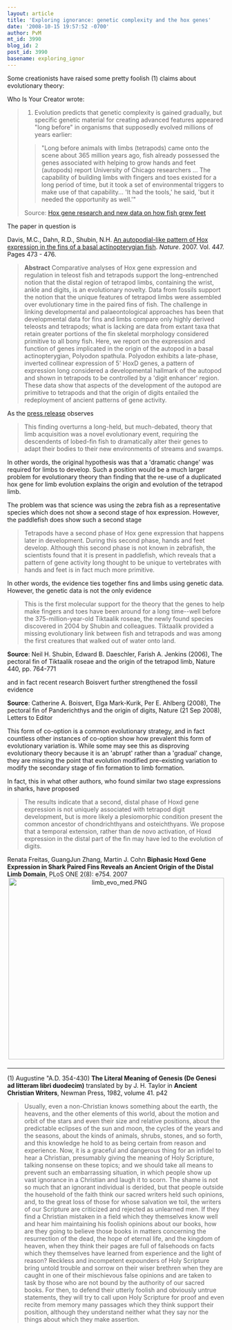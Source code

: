 ```yaml
---
layout: article
title: 'Exploring ignorance: genetic complexity and the hox genes'
date: '2008-10-15 19:57:52 -0700'
author: PvM
mt_id: 3990
blog_id: 2
post_id: 3990
basename: exploring_ignor
---
```

Some creationists have raised some pretty foolish (1) claims about evolutionary theory:

Who Is Your Creator wrote:

> 1. Evolution predicts that genetic complexity is gained gradually, but specific genetic material for creating advanced features appeared "long before" in organisms that supposedly evolved millions of years earlier:
> 
> > "Long before animals with limbs (tetrapods) came onto the scene about 365 million years ago, fish already possessed the genes associated with helping to grow hands and feet (autopods) report University of Chicago researchers ... The capability of building limbs with fingers and toes existed for a long period of time, but it took a set of environmental triggers to make use of that capability... 'It had the tools,' he said, 'but it needed the opportunity as well.'"
> 
> Source: [Hox gene research and new data on how fish grew feet](http://www.scientificblogging.com/news/new_genetic_data_overturns_long_held_theory_of_limb_development)


The paper in question is

Davis, M.C., Dahn, R.D., Shubin, N.H. [An autopodial-like pattern of Hox expression in the fins of a basal actinopterygian fish](http://www.ncbi.nlm.nih.gov/pubmed/17522683?dopt=Abstract). _Nature_. 2007. Vol. 447. Pages 473 - 476.

> **Abstract** Comparative analyses of Hox gene expression and regulation in teleost fish and tetrapods support the long-entrenched notion that the distal region of tetrapod limbs, containing the wrist, ankle and digits, is an evolutionary novelty. Data from fossils support the notion that the unique features of tetrapod limbs were assembled over evolutionary time in the paired fins of fish. The challenge in linking developmental and palaeontological approaches has been that developmental data for fins and limbs compare only highly derived teleosts and tetrapods; what is lacking are data from extant taxa that retain greater portions of the fin skeletal morphology considered primitive to all bony fish. Here, we report on the expression and function of genes implicated in the origin of the autopod in a basal actinopterygian, Polyodon spathula. Polyodon exhibits a late-phase, inverted collinear expression of 5' HoxD genes, a pattern of expression long considered a developmental hallmark of the autopod and shown in tetrapods to be controlled by a 'digit enhancer' region. These data show that aspects of the development of the autopod are primitive to tetrapods and that the origin of digits entailed the redeployment of ancient patterns of gene activity.

As the [press release](http://www.uchospitals.edu/news/2007/20070524-hoxgene.html) observes

> This finding overturns a long-held, but much-debated, theory that limb acquisition was a novel evolutionary event, requiring the descendents of lobed-fin fish to dramatically alter their genes to adapt their bodies to their new environments of streams and swamps.

In other words, the original hypothesis was that a 'dramatic change' was required for limbs to develop. Such a position would be a much larger problem for evolutionary theory than finding that the re-use of a duplicated hox gene for limb evolution explains the origin and evolution of the tetrapod limb.

The problem was that science was using the zebra fish as a representative species which does not show a second stage of hox expression. However, the paddlefish does show such a second stage

> Tetrapods have a second phase of Hox gene expression that happens later in development. During this second phase, hands and feet develop. Although this second phase is not known in zebrafish, the scientists found that it is present in paddlefish, which reveals that a pattern of gene activity long thought to be unique to vertebrates with hands and feet is in fact much more primitive.

In other words, the evidence ties together fins and limbs using genetic data. However, the genetic data is not the only evidence

> This is the first molecular support for the theory that the genes to help make fingers and toes have been around for a long time--well before the 375-million-year-old Tiktaalik roseae, the newly found species discovered in 2004 by Shubin and colleagues. Tiktaalik provided a missing evolutionary link between fish and tetrapods and was among the first creatures that walked out of water onto land.

**Source**: Neil H. Shubin, Edward B. Daeschler, Farish A. Jenkins (2006), The pectoral fin of Tiktaalik roseae and the origin of the tetrapod limb, Nature 440, pp. 764-771

and in fact recent research Boisvert further strengthened the fossil evidence

**Source**: Catherine A. Boisvert, Elga Mark-Kurik, Per E. Ahlberg (2008), The pectoral fin of Panderichthys and the origin of digits, Nature (21 Sep 2008), Letters to Editor

This form of co-option is a common evolutionary strategy, and in fact countless other instances of co-option show how prevalent this form of evolutionary variation is. While some may see this as disproving evolutionary theory because it is an 'abrupt' rather than a 'gradual' change, they are missing the point that evolution modified pre-existing variation to modify the secondary stage of fin formation to limb formation.

In fact, this in what other authors, who found similar two stage expressions in sharks, have proposed

> The results indicate that a second, distal phase of Hoxd gene expression is not uniquely associated with tetrapod digit development, but is more likely a plesiomorphic condition present the common ancestor of chondrichthyans and osteichthyans. We propose that a temporal extension, rather than de novo activation, of Hoxd expression in the distal part of the fin may have led to the evolution of digits.

Renata Freitas, GuangJun Zhang, Martin J. Cohn **Biphasic Hoxd Gene Expression in Shark Paired Fins Reveals an Ancient Origin of the Distal Limb Domain**, PLoS ONE 2(8): e754. 2007
<img src="http://pandasthumb.org/archives/2008/10/14/limb_evo_med.PNG" alt="limb_evo_med.PNG" width="499" height="420" style="text-align: center; display: block; margin: 0 auto 20px;" class="mt-image-center" />

*********

(1) Augustine "A.D. 354-430) **The Literal Meaning of Genesis (De Genesi ad litteram libri duodecim)** translated by by J. H. Taylor in **Ancient Christian Writers**, Newman Press, 1982, volume 41. p42

> Usually, even a non-Christian knows something about the earth, the heavens, and the other elements of this world, about the motion and orbit of the stars and even their size and relative positions, about the predictable eclipses of the sun and moon, the cycles of the years and the seasons, about the kinds of animals, shrubs, stones, and so forth, and this knowledge he hold to as being certain from reason and experience. Now, it is a graceful and dangerous thing for an infidel to hear a Christian, presumably giving the meaning of Holy Scripture, talking nonsense on these topics; and we should take all means to prevent such an embarrassing situation, in which people show up vast ignorance in a Christian and laugh it to scorn. The shame is not so much that an ignorant individual is derided, but that people outside the household of the faith think our sacred writers held such opinions, and, to the great loss of those for whose salvation we toil, the writers of our Scripture are criticized and rejected as unlearned men. If they find a Christian mistaken in a field which they themselves know well and hear him maintaining his foolish opinions about our books, how are they going to believe those books in matters concerning the resurrection of the dead, the hope of eternal life, and the kingdom of heaven, when they think their pages are full of falsehoods on facts which they themselves have learned from experience and the light of reason? Reckless and incompetent expounders of Holy Scripture bring untold trouble and sorrow on their wiser brethren when they are caught in one of their mischievous false opinions and are taken to task by those who are not bound by the authority of our sacred books. For then, to defend their utterly foolish and obviously untrue statements, they will try to call upon Holy Scripture for proof and even recite from memory many passages which they think support their position, although they understand neither what they say nor the things about which they make assertion.
